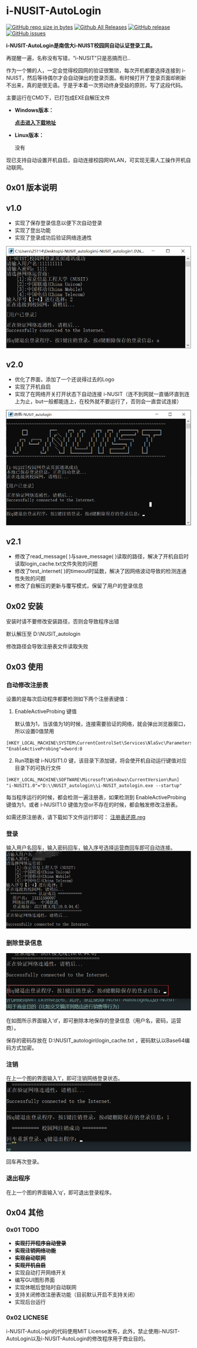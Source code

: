 # i-NUSIT-AutoLogin
[![GitHub repo size in bytes](https://img.shields.io/github/repo-size/Downtime111/i-NUSIT-AutoLogin.svg)](https://github.com/Downtime111/i-NUSIT-AutoLogin)  [![Github All Releases](https://img.shields.io/github/downloads/Downtime111/i-NUSIT-AutoLogin/total.svg)](http://github.com/Downtime111/i-NUSIT-AutoLogin/releases)  [![GitHub release](https://img.shields.io/github/release/Downtime111/i-NUSIT-AutoLogin.svg)](http://github.com/Downtime111/i-NUSIT-AutoLogin/releases)  [![GitHub issues](https://img.shields.io/github/issues/Downtime111/i-NUSIT-AutoLogin.svg)](https://github.com/Downtime111/i-NUSIT-AutoLogin/issues)

**i-NUSIT-AutoLogin是南信大i-NUIST校园网自动认证登录工具。**

再提醒一遍，名称没有写错，“i-NUSIT”只是恶搞而已..

作为一个懒的人，一定会觉得校园网的验证很繁琐，每次开机都要选择连接到 i-NUIST，然后等待偶尔才会自动弹出的登录页面。有时候打开了登录页面却刷新不出来，真的是很无语。于是乎本着一次劳动终身受益的原则，写了这段代码。

主要运行在CMD下，已打包成EXE自解压文件

* **Windows版本：**

    [**点击进入下载地址**](https://github.com/Downtime111/i-NUSIT-AutoLogin/releases)

* **Linux版本：**

    没有

现已支持自动设置开机自启，自动连接校园网WLAN，可实现无需人工操作开机自动联网。

## 0x01 版本说明
## v1.0

* 实现了保存登录信息以便下次自动登录
* 实现了登出功能
* 实现了登录成功后验证网络连通性


![image](
https://github.com/Downtime111/i-NUSIT-AutoLogin/raw/master/pic/Image.png)

## v2.0

* 优化了界面，添加了一个还说得过去的Logo
* 实现了开机自启
* 实现了在网络开关打开状态下自动连接 i-NUSIT（连不到网就一直循环直到连上为止，but一般都能连上，在校外就不要运行了，否则会一直尝试连接）

![image](
https://github.com/Downtime111/i-NUSIT-AutoLogin/raw/master/pic/Image%20%5B2%5D.png)

## v2.1

* 修改了read_message( )与save_message( )读取的路径，解决了开机自启时读取login_cache.txt文件失败的问题
* 修改了test_internet( )的timeout时延数，解决了因网络波动导致的检测连通性失败的问题
* 修改了自解压的更新与覆写模式，保留了用户的登录信息

## 0x02 安装
安装时请不要修改安装路径，否则会导致程序出错

默认解压至 D:\NUSIT_autologin

修改路径会导致注册表文件读取失败

## 0x03 使用
### 自动修改注册表
设置的是每次启动程序都要检测如下两个注册表键值：

1. EnableActiveProbing 键值

    默认值为1，当该值为1的时候，连接需要验证的网络，就会弹出浏览器窗口，所以设置0值禁用
```
[HKEY_LOCAL_MACHINE\SYSTEM\CurrentControlSet\Services\NlaSvc\Parameters\Internet]
"EnableActiveProbing"=dword:0
```

2. Run项新增 i-NUSIT1.0 键，该目录下添加键，将会使开机自动运行键值对应目录下的可执行文件

```
[HKEY_LOCAL_MACHINE\SOFTWARE\Microsoft\Windows\CurrentVersion\Run]
"i-NUSIT1.0"="D:\\NUSIT_autologin\\i-NUSIT_autologin.exe --startup"
```
每当程序运行的时候，都会检测一遍注册表，如果检测到 EnableActiveProbing 键值为1，或者 
i-NUSIT1.0 键值为空or不存在的时候，都会触发修改注册表。

如需还原注册表，请下载如下文件运行即可：
[注册表还原.reg](https://github.com/Downtime111/i-NUSIT-AutoLogin/blob/master/注册表恢复.reg)

### 登录
输入用户名回车，输入密码回车，输入序号选择运营商回车即可自动连接。
![image](
https://github.com/Downtime111/i-NUSIT-AutoLogin/raw/master/pic/Image%20%5B3%5D.png)


### 删除登录信息
![image](
https://github.com/Downtime111/i-NUSIT-AutoLogin/raw/master/pic/Image%20%5B4%5D.png)

在如图所示界面输入‘d’，即可删除本地保存的登录信息（用户名，密码，运营商）。

保存的密码存放在 D:\NUSIT_autologin\login_cache.txt ，密码默认以Base64编码方式加密。

### 注销
在上一个图的界面输入‘l’，即可注销网络登录状态。
![image](
https://github.com/Downtime111/i-NUSIT-AutoLogin/raw/master/pic/Image%20%5B5%5D.png)

回车再次登录。
### 退出程序
在上一个图的界面输入‘q’，即可退出登录程序。

## 0x04 其他
### 0x01 TODO

* **~~实现打开程序自动登录~~**
* ~~**实现注销网络功能**~~
* **~~实现自动联网~~**
* **~~实现开机自启~~**
* 实现自动打开网络开关
* 编写GUI图形界面
* 实现休眠后登陆时自动联网
* 支持关闭修改注册表功能（目前默认开启不支持关闭）
* 实现后台运行

### 0x02 LICNESE
i-NUSIT-AutoLogin的代码使用MIT License发布，此外，禁止使用i-NUSIT-AutoLogin以及i-NUSIT-AutoLogin的修改程序用于商业目的。
